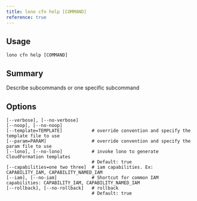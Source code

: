 ```yaml
---
title: lono cfn help [COMMAND]
reference: true
---
```


## Usage

    lono cfn help [COMMAND]

## Summary

Describe subcommands or one specific subcommand


## Options

```
[--verbose], [--no-verbose]     
[--noop], [--no-noop]           
[--template=TEMPLATE]           # override convention and specify the template file to use
[--param=PARAM]                 # override convention and specify the param file to use
[--lono], [--no-lono]           # invoke lono to generate CloudFormation templates
                                # Default: true
[--capabilities=one two three]  # iam capabilities. Ex: CAPABILITY_IAM, CAPABILITY_NAMED_IAM
[--iam], [--no-iam]             # Shortcut for common IAM capabilities: CAPABILITY_IAM, CAPABILITY_NAMED_IAM
[--rollback], [--no-rollback]   # rollback
                                # Default: true
```

